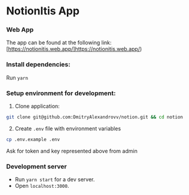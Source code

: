 # NotionItis App
### Web App

The app can be found at the following link: [https://notionitis.web.app/]https://notionitis.web.app/)

### Install dependencies:

Run `yarn`

### Setup environment for development:
1. Clone application:

```bash
git clone git@github.com:DmitryAlexandrovv/notion.git && cd notion
```

2. Create `.env` file with environment variables
```bash
cp .env.example .env
```

Ask for token and key represented above from admin

### Development server

- Run `yarn start` for a dev server.
- Open `localhost:3000`.
